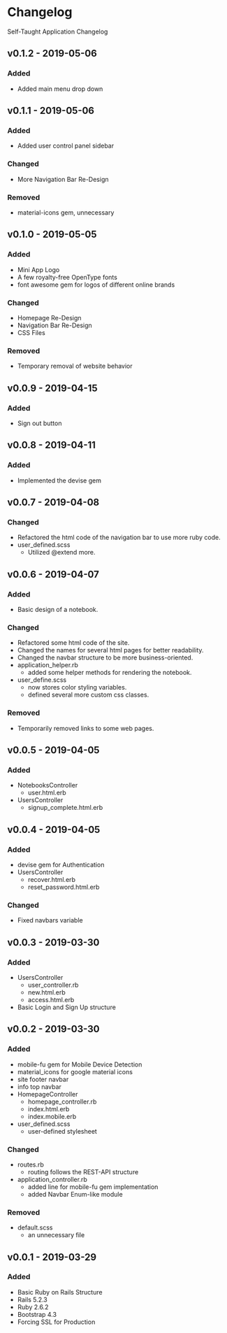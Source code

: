 <!---
Format:
# Changelog
[Explanation goes here]

## [version] - [YYYY]-[MM]-[DD]
### Added
- [Explanation goes here, exclude if empty]
- [Explanation goes here, exclude if empty]

### Changed
- [Explanation goes here, exclude if empty]
- [Explanation goes here, exclude if empty]

### Removed
- [Explanation goes here, exclude if empty]
- [Explanation goes here, exclude if empty]

## [version] - [YYYY]-[MM]-[DD]
[Repeat]
-->
# Changelog
Self-Taught Application Changelog

## v0.1.2 - 2019-05-06
### Added
- Added main menu drop down

## v0.1.1 - 2019-05-06
### Added
- Added user control panel sidebar

### Changed
- More Navigation Bar Re-Design

### Removed
- material-icons gem, unnecessary

## v0.1.0 - 2019-05-05
### Added
- Mini App Logo
- A few royalty-free OpenType fonts
- font awesome gem for logos of different online brands

### Changed
- Homepage Re-Design
- Navigation Bar Re-Design
- CSS Files

### Removed
- Temporary removal of website behavior

## v0.0.9 - 2019-04-15
### Added
- Sign out button

## v0.0.8 - 2019-04-11
### Added
- Implemented the devise gem

## v0.0.7 - 2019-04-08
### Changed
- Refactored the html code of the navigation bar to use more ruby code.
- user_defined.scss
	- Utilized @extend more.

## v0.0.6 - 2019-04-07
### Added
- Basic design of a notebook.

### Changed
- Refactored some html code of the site.
- Changed the names for several html pages for better readability.
- Changed the navbar structure to be more business-oriented.
- application_helper.rb
	- added some helper methods for rendering the notebook.
- user_define.scss
	- now stores color styling variables.
	- defined several more custom css classes.

### Removed
- Temporarily removed links to some web pages.

## v0.0.5 - 2019-04-05
### Added
- NotebooksController
	- user.html.erb
- UsersController
	- signup_complete.html.erb

## v0.0.4 - 2019-04-05
### Added
- devise gem for Authentication
- UsersController
	- recover.html.erb
	- reset_password.html.erb

### Changed
- Fixed navbars variable

## v0.0.3 - 2019-03-30
### Added
- UsersController
	- user_controller.rb
	- new.html.erb
	- access.html.erb
- Basic Login and Sign Up structure

## v0.0.2 - 2019-03-30
### Added
- mobile-fu gem for Mobile Device Detection
- material_icons for google material icons
- site footer navbar
- info top navbar
- HomepageController
	- homepage_controller.rb
	- index.html.erb
	- index.mobile.erb
- user_defined.scss
	- user-defined stylesheet

### Changed
- routes.rb
	- routing follows the REST-API structure
- application_controller.rb
	- added line for mobile-fu gem implementation
	- added Navbar Enum-like module

### Removed
- default.scss
	- an unnecessary file

## v0.0.1 - 2019-03-29
### Added
- Basic Ruby on Rails Structure
- Rails 5.2.3
- Ruby 2.6.2
- Bootstrap 4.3
- Forcing SSL for Production
